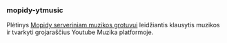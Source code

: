 ### mopidy-ytmusic

Plėtinys [Mopidy serveriniam muzikos grotuvui](https://mopidy.com/) leidžiantis klausytis muzikos ir tvarkyti grojaraščius Youtube Muzika platformoje.
